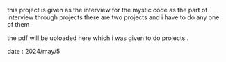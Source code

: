 this project is given as the interview for the mystic code as the part of interview through projects 
there are two projects and i have to do any one of them

the pdf will be uploaded here which i was given to do projects .


date : 2024/may/5